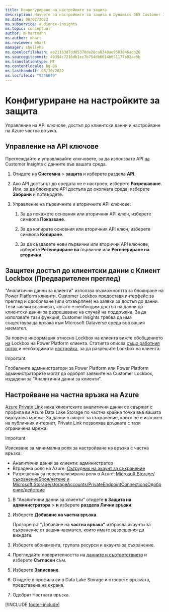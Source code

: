 ```yaml
---
title: Конфигуриране на настройките за защита
description: Научете за настройките за защита в Dynamics 365 Customer Insights.
ms.date: 08/02/2022
ms.subservice: audience-insights
ms.topic: conceptual
author: m-hartmann
ms.author: mhart
ms.reviewer: mhart
manager: shellyha
ms.openlocfilehash: ea21163d7dd05370de28ca8340ae9583846adb26
ms.sourcegitcommit: 49394c7216db1ec7b754db6014b651177e82ae5b
ms.translationtype: MT
ms.contentlocale: bg-BG
ms.lasthandoff: 08/10/2022
ms.locfileid: "9246049"
---
```

# <a name="configure-security-settings"></a>Конфигуриране на настройките за защита

Управление на API ключове, достъп до клиентски данни и настройване на Azure частна връзка.

## <a name="manage-api-keys"></a>Управление на API ключове

Преглеждайте и управлявайте ключовете, за да използвате API [на](apis.md) Customer Insights с данните във вашата среда.

1. Отидете на **Системна** > **защита** и изберете раздела **API**.

1. Ако API достъпът до средата не е настроен, изберете **Разрешаване**. Или, за да блокирате API достъпа до околната среда, изберете **Забрани** и потвърдете.

1. Управление на първичните и вторичните API ключове:

   1. За да покажете основния или вторичния API ключ, изберете символа **Показване**.

   1. За да копирате основния или вторичния API ключ, изберете символа **Копиране**.

   1. За да създадете нови първични или вторични API ключове, изберете **Регенериране на** първични или **Регенериране на вторични**.

## <a name="securely-access-customer-data-with-customer-lockbox-preview"></a>Защитен достъп до клиентски данни с Клиент Lockbox (Предварителен преглед)

"Аналитични данни за клиенти" използва възможността за блокиране на Power Platform клиенти. Customer Lockbox предоставя интерфейс за преглед и одобряване (или отхвърляне) на заявки за достъп до данни. Тези заявки възникват, когато е необходим достъп на данни до клиентски данни за разрешаване на случай на поддръжка. За да използвате тази функция, Customer Insights трябва да има съществуваща връзка към Microsoft Dataverse среда във вашия наемател.

За повече информация относно Lockbox на клиента вижте обобщението [на](/power-platform/admin/about-lockbox#summary) Lockbox на Power Platform клиента. Статията описва [също работния поток](/power-platform/admin/about-lockbox#workflow) и необходимата [настройка](/power-platform/admin/about-lockbox#enable-the-lockbox-policy), за да разрешите Lockbox на клиента.

> [!IMPORTANT]
> Глобалните администратори за Power Platform или Power Platform администраторите могат да одобрят заявките на Customer Lockbox, издадени за "Аналитични данни за клиенти".

## <a name="set-up-an-azure-private-link"></a>Настройване на частна връзка на Azure

[Azure Private Link](/azure/private-link/private-link-overview) нека клиентските аналитични данни се свържат с профила ви Azure Data Lake Storage по частна крайна точка във вашата виртуална мрежа. За данни в акаунт за съхранение, който не е изложен на публичния интернет, Private Link позволява връзката с тази ограничена мрежа.

> [!IMPORTANT]
> Изискване за минимална роля за настройване на връзка с частна връзка:
>
> - Аналитични данни за клиенти: администратор
> - Вградена роля на Azure: [Сътрудник на акаунт за съхранение](/azure/role-based-access-control/built-in-roles#storage-account-contributor)
> - Разрешения за персонализирана роля в Azure: [Microsoft.Storage/съхранениеБроя/четене и Microsoft.Storage/storageAccounts/PrivateEndpointConnectionsОдобрение/действие](/azure/role-based-access-control/resource-provider-operations#microsoftstorage)

1. В "Аналитични данни за клиенти" отидете **в Защита на администратора** > **и** изберете **раздела Лични връзки**.

1. Изберете **Добавяне на частна връзка**.

   Прозорецът "Добавяне на **частна връзка"** изброява акаунти за съхранение от вашия наемател, които имате разрешения да виждате.

1. Изберете абонамента, групата ресурси и акаунта за съхранение.

1. Прегледайте поверителността на [данните и съответствието](connections.md#data-privacy-and-compliance) и изберете **Съгласен** съм.

1. Изберете **Записване**.

1. Отидете в профила си в Data Lake Storage и отворете връзката, представена на екрана.

1. Одобрят Частната връзка.


[!INCLUDE [footer-include](includes/footer-banner.md)]

